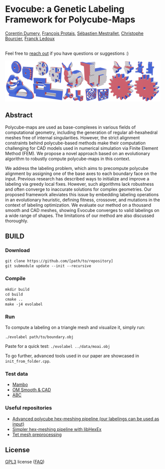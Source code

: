 

# Evocube: a Genetic Labeling Framework for Polycube-Maps

[Corentin Dumery](https://corentindumery.github.io),
[François Protais](https://www.linkedin.com/in/françois-protais-78b9ab13b/),
[Sébastien Mestrallet](https://sebastienmestrallet.fr/),
[Christophe Bourcier](https://www.researchgate.net/profile/Christophe-Bourcier),
[Franck Ledoux](https://www.linkedin.com/in/franck-ledoux-32b99646/)
<br/>
<br/>

Feel free to [reach out](https://corentindumery.github.io) if you have questions or suggestions :)

![alt text](images/lowres_evocube_teaser.png)

## Abstract
Polycube-maps are used as base-complexes in various fields of computational geometry, including the generation of regular all-hexahedral meshes free of internal singularities. However, the strict alignment constraints behind polycube-based methods
make their computation challenging for CAD models used in numerical simulation via Finite Element Method (FEM). We
propose a novel approach based on an evolutionary algorithm to robustly compute polycube-maps in this context.

We address the labeling problem, which aims to precompute polycube alignment by assigning one of the base axes to each
boundary face on the input. Previous research has described ways to initialize and improve a labeling via greedy local fixes.
However, such algorithms lack robustness and often converge to inaccurate solutions for complex geometries. Our proposed
framework alleviates this issue by embedding labeling operations in an evolutionary heuristic, defining fitness, crossover, and
mutations in the context of labeling optimization. We evaluate our method on a thousand smooth and CAD meshes, showing
Evocube converges to valid labelings on a wide range of shapes. The limitations of our method are also discussed thoroughly.


## BUILD

### Download
```
git clone https://github.com/[path/to/repository]
git submodule update --init --recursive
```

### Compile

```
mkdir build
cd build
cmake ..
make -j4 evolabel 
```


### Run
To compute a labeling on a triangle mesh and visualize it, simply run:
```
./evolabel path/to/boundary.obj
```

Paste for a quick test: `./evolabel ../data/moai.obj`

To go further, advanced tools used in our paper are showcased in `init_from_folder.cpp`.

### Test data

* [Mambo](https://gitlab.com/franck.ledoux/mambo)
* [OM Smooth & CAD](https://cims.nyu.edu/gcl/papers/2019-OctreeMeshing.zip)
* [ABC](https://deep-geometry.github.io/abc-dataset/)

### Useful repositories

* [Advanced polycube hex-meshing pipeline (our labelings can be used as input)](https://github.com/fprotais/robustPolycube)
* [Simpler hex-meshing pipeline with libHexEx](https://github.com/fprotais/polycube_withHexEx)
* [Tet mesh preprocessing](https://github.com/fprotais/preprocess_polycube)
 
## License
[GPL3](LICENSE) license
([FAQ](https://www.gnu.org/licenses/gpl-faq.html))

<!--
## Other functionalities

### Generate supplemental material

```
./init_from_folder
./supplemental_generator
in /supplemental, pdflatex supplemental.tex
```

### Prerequisites

Our repository requires only a few simple packages that can easily be installed. 

The following packages are required: 
```
pip3 install gmsh
```
-->

